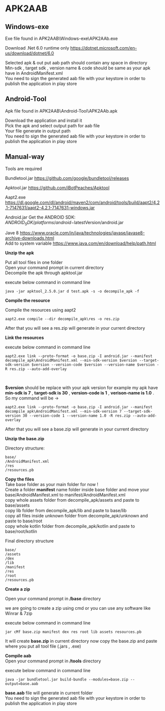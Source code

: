 # APK2AAB

## Windows-exe

Exe file found in APK2AAB\Windows-exe\APK2AAb.exe <br />

Download .Net 6.0 runtime only  https://dotnet.microsoft.com/en-us/download/dotnet/6.0  <br />

Selected apk & out put aab path should contain any space in directory <br />
Min-sdk , target sdk , version name & code  should be same as your apk have in AndroidManifest.xml<br />
You need to sign the generated aab file with your keystore in order to publish the application in play store <br />

## Android-Tool <br />

Apk file found in APK2AAB\Android-Tool\APK2AAb.apk<br />

Download the application and install it <br />
Pick the apk and select output path for aab file <br />
Your file generate in output path<br />
You need to sign the generated aab file with your keystore in order to publish the application in play store <br />

## Manual-way <br />

Tools are required<br />

Bundletool.jar 
https://github.com/google/bundletool/releases<br />

Apktool.jar
https://github.com/iBotPeaches/Apktool<br />

Aapt2.exe
https://dl.google.com/dl/android/maven2/com/android/tools/build/aapt2/4.2.1-7147631/aapt2-4.2.1-7147631-windows.jar<br />

Android.jar
Get the ANDROID SDK: $ANDROID_SDK/platforms/android-$latestVersion/android.jar<br />

Jave 8 https://www.oracle.com/in/java/technologies/javase/javase8-archive-downloads.html <br />
Add to system variable https://www.java.com/en/download/help/path.html <br />

**Unzip the apk**<br />

Put all tool files in one folder <br />
Open your command prompt in current directory <br />
Decompile the apk through apktool.jar

execute below command in command line
```
java -jar apktool_2.5.0.jar d test.apk -s -o decompile_apk -f
```

**Compile the resource**

Compile the resources using aapt2 <br />

```
aapt2.exe compile --dir decompile_apk\res -o res.zip
```
After that you will see a res.zip will generate in your current directory <br />

**Link the resources**

execute below command in command line <br />
```
aapt2.exe link --proto-format -o base.zip -I android.jar --manifest decompile_apk\AndroidManifest.xml --min-sdk-version $version --target-sdk-version $version --version-code $version --version-name $version -R res.zip --auto-add-overlay
```
<br />

**$version** should be replace with your apk version for example my apk have **min-sdk is 7** , **target-sdk is 30** , **version-code is 1** , **verison-name is 1.0** . So my command will be -> <br />

```
aapt2.exe link --proto-format -o base.zip -I android.jar --manifest decompile_apk\AndroidManifest.xml --min-sdk-version 7 --target-sdk-version 30 --version-code 1 --version-name 1.0 -R res.zip --auto-add-overlay
```

After that you will see a base.zip will generate in your current directory <br />

**Unzip the base.zip** <br />

Directory structure: <br />

```
base/
/AndroidManifest.xml
/res
/resources.pb
```


**Copy the files**
 <br />
Take base folder as your main folder for now ! <br />
Create a folder **manifest** name folder inside base folder and move your base/AndroidManifest.xml to manifest/AndroidManifest.xml <br />
copy whole assets folder from decompile_apk/assets and paste to base/assets <br />
copy lib folder from decompile_apk/lib  and paste to base/lib <br />
copy all files inside unknown folder from decompile_apk/unknown and paste to base/root <br />
copy whole kotlin folder from decompile_apk/kotlin and paste to base/root/kotlin <br />

Final directory structure <br />

```
base/
/assets
/dex
/lib
/manifest
/res
/root
/resources.pb
```
**Create a zip** <br />

Open your command prompt in **/base** directory <br />

we are going to create a zip using cmd or you can use any software like Winrar & 7zip <br />

execute below command in command line <br />
```
jar cMf base.zip manifest dex res root lib assets resources.pb
```

It will create **base.zip** in current directory now copy the base.zip and paste where you put all tool file (.jars , .exe) <br />

**Compile aab** <br />
Open your command prompt in **/tools** directory <br />

execute below command in command line  <br />
```
java -jar bundletool.jar build-bundle --modules=base.zip --output=base.aab
```

**base.aab** file will generate in current folder <br />
You need to sign the generated aab file with your keystore in order to publish the application in play store <br />

